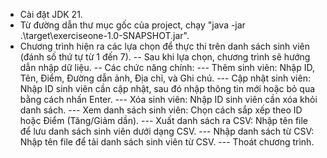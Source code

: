 - Cài đặt JDK 21.
- Từ đường dẫn thư mục gốc của project, chạy "java -jar .\target\exerciseone-1.0-SNAPSHOT.jar".
- Chương trình hiện ra các lựa chọn để thực thi trên danh sách sinh viên (đánh số thứ tự từ 1 đến 7).
-- Sau khi lựa chọn, chương trình sẽ hướng dẫn nhập dữ liệu.
-- Các chức năng chính:
--- Thêm sinh viên: Nhập ID, Tên, Điểm, Đường dẫn ảnh, Địa chỉ, và Ghi chú.
--- Cập nhật sinh viên: Nhập ID sinh viên cần cập nhật, sau đó nhập thông tin mới hoặc bỏ qua bằng cách nhấn Enter.
--- Xóa sinh viên: Nhập ID sinh viên cần xóa khỏi danh sách.
--- Xem danh sách sinh viên: Chọn cách sắp xếp theo ID hoặc Điểm (Tăng/Giảm dần).
--- Xuất danh sách ra CSV: Nhập tên file để lưu danh sách sinh viên dưới dạng CSV.
--- Nhập danh sách từ CSV: Nhập tên file để tải danh sách sinh viên từ CSV.
--- Thoát chương trình.






